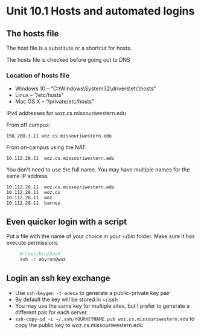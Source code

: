 # Unit 10.1 Hosts and automated logins

## The hosts file

The host file is a substitute or a shortcut for hosts.

The hosts file is checked before going out to DNS

### Location of hosts file

* Windows 10 – “C:\Windows\System32\drivers\etc\hosts”
* Linux – “/etc/hosts”
* Mac OS X – “/private/etc/hosts”

IPv4 addresses for woz.cs.missouriwestern.edu

From off campus:

    150.200.3.11 woz.cs.missouriwestern.edu

From on-campus using the NAT:

    10.112.28.11  woz.cs.missouriwestern.edu

You don't need to use the full name.  You may have multiple names for the same IP address

    10.112.28.11  woz.cs.missouriwestern.edu
    10.112.28.11  woz.cs
    10.112.28.11  woz
    10.112.28.11  barney

## Even quicker login with a script

Put a file with the name of your choice in your ~/bin folder.  Make sure it has execute permissions

```bash
     #!/usr/bin/bash
     ssh -X abyron@woz
```

## Login an ssh key exchange

* Use ```ssh-keygen -t edesa``` to generate a public-private key pair
* By default the key will be stored in ~/.ssh
* You may use the same key for multiple sites, but I prefer to generate a different pair for each server.
* ```ssh-copy-id -i ~/.ssh/YOURKEYNAME.pub woz.cs.missouriwestern.edu``` to copy the public key to woz.cs.missouriwestern.edu
